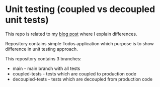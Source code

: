 # Unit testing (coupled vs decoupled unit tests)

This repo is related to my [blog post](https://dev.to/flucivja/give-your-code-coverage-sense-or-how-to-write-unit-tests-for-what-matters-43c3) where I explain differences.

Repository contains simple Todos application 
which purpose is to show difference in unit testing approach.

This repository contains 3 branches:
- main - main branch with all tests
- coupled-tests - tests which are coupled to production code
- decoupled-tests - tests which are decoupled from production code
